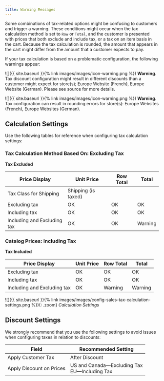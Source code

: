 ```yaml
---
title: Warning Messages
---
```


Some combinations of tax-related options might be confusing to customers and trigger a warning. These conditions might occur when the tax calculation method is set to `Row` or `Total`, and the customer is presented with prices that both exclude and include tax, or a tax on an item basis in the cart. Because the tax calculation is rounded, the amount that appears in the cart might differ from the amount that a customer expects to pay.

If your tax calculation is based on a problematic configuration, the following warnings appear:

![]({{ site.baseurl }}{% link images/images/icon-warning.png %}) **Warning**. Tax discount configuration might result in different discounts than a customer might expect for store(s); Europe Website (French), Europe Website (German). Please see source for more details.

![]({{ site.baseurl }}{% link images/images/icon-warning.png %}) **Warning**. Tax configuration can result in rounding errors for store(s): Europe Websites (French), Europe Websites (German).

## Calculation Settings

Use the following tables for reference when configuring tax calculation settings:

### Tax Calculation Method Based On: Excluding Tax

**Tax Excluded**

Price Display | Unit Price | Row Total | Total
------------- | ---------- | --------- | -----
Tax Class for Shipping | Shipping (is taxed) | |
Excluding tax | OK | OK | OK
Including tax | OK | OK | OK
Including and Excluding tax | OK | OK | Warning

### Catalog Prices: Including Tax

**Tax Included**

Price Display | Unit Price | Row Total | Total
------------- | ---------- | --------- | -----
Excluding tax | OK | OK | OK
Including tax | OK | OK | OK
Including and Excluding tax | OK | Warning | Warning

![]({{ site.baseurl }}{% link images/images/config-sales-tax-calculation-settings.png %}){: .zoom}
_Calculation Settings_

## Discount Settings

We strongly recommend that you use the following settings to avoid issues when configuring taxes in relation to discounts:

Field | Recommended Setting
----- | -------------------
Apply Customer Tax | After Discount
Apply Discount on Prices | US and Canada—Excluding Tax<br>EU—Including Tax